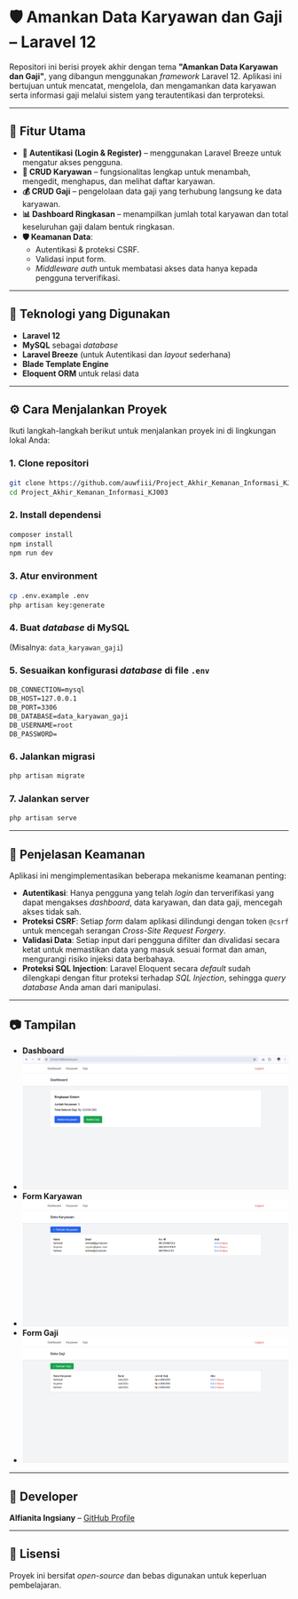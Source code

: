 # 🛡️ Amankan Data Karyawan dan Gaji – Laravel 12

Repositori ini berisi proyek akhir dengan tema **"Amankan Data Karyawan dan Gaji"**, yang dibangun menggunakan *framework* Laravel 12. Aplikasi ini bertujuan untuk mencatat, mengelola, dan mengamankan data karyawan serta informasi gaji melalui sistem yang terautentikasi dan terproteksi.

---
## 🚀 Fitur Utama

* **🔐 Autentikasi (Login & Register)** – menggunakan Laravel Breeze untuk mengatur akses pengguna.
* **👥 CRUD Karyawan** – fungsionalitas lengkap untuk menambah, mengedit, menghapus, dan melihat daftar karyawan.
* **💰 CRUD Gaji** – pengelolaan data gaji yang terhubung langsung ke data karyawan.
* **📊 Dashboard Ringkasan** – menampilkan jumlah total karyawan dan total keseluruhan gaji dalam bentuk ringkasan.
* **🛡️ Keamanan Data**:
    * Autentikasi & proteksi CSRF.
    * Validasi input form.
    * *Middleware auth* untuk membatasi akses data hanya kepada pengguna terverifikasi.

---
## 🧩 Teknologi yang Digunakan

* **Laravel 12**
* **MySQL** sebagai *database*
* **Laravel Breeze** (untuk Autentikasi dan *layout* sederhana)
* **Blade Template Engine**
* **Eloquent ORM** untuk relasi data

---
## ⚙️ Cara Menjalankan Proyek

Ikuti langkah-langkah berikut untuk menjalankan proyek ini di lingkungan lokal Anda:

### 1. Clone repositori

```bash
git clone https://github.com/auwfiii/Project_Akhir_Kemanan_Informasi_KJ003.git
cd Project_Akhir_Kemanan_Informasi_KJ003
````

### 2\. Install dependensi

```bash
composer install
npm install
npm run dev
```

### 3\. Atur environment

```bash
cp .env.example .env
php artisan key:generate
```

### 4\. Buat *database* di MySQL

(Misalnya: `data_karyawan_gaji`)

### 5\. Sesuaikan konfigurasi *database* di file `.env`

```dotenv
DB_CONNECTION=mysql
DB_HOST=127.0.0.1
DB_PORT=3306
DB_DATABASE=data_karyawan_gaji
DB_USERNAME=root
DB_PASSWORD=
```

### 6\. Jalankan migrasi

```bash
php artisan migrate
```

### 7\. Jalankan server

```bash
php artisan serve
```

-----

## 🔐 Penjelasan Keamanan

Aplikasi ini mengimplementasikan beberapa mekanisme keamanan penting:

  * **Autentikasi**: Hanya pengguna yang telah *login* dan terverifikasi yang dapat mengakses *dashboard*, data karyawan, dan data gaji, mencegah akses tidak sah.
  * **Proteksi CSRF**: Setiap *form* dalam aplikasi dilindungi dengan token `@csrf` untuk mencegah serangan *Cross-Site Request Forgery*.
  * **Validasi Data**: Setiap input dari pengguna difilter dan divalidasi secara ketat untuk memastikan data yang masuk sesuai format dan aman, mengurangi risiko injeksi data berbahaya.
  * **Proteksi SQL Injection**: Laravel Eloquent secara *default* sudah dilengkapi dengan fitur proteksi terhadap *SQL Injection*, sehingga *query database* Anda aman dari manipulasi.

-----

## 📷 Tampilan


  * **Dashboard**
  * ![alt text](https://github.com/auwfiii/Project_Akhir_Kemanan_Informasi_KJ003/blob/main/Screenshoot/dashboard.png?raw=true)
  * **Form Karyawan**
  * ![alt text](https://github.com/auwfiii/Project_Akhir_Kemanan_Informasi_KJ003/blob/main/Screenshoot/karyawan.png?raw=true)
  * **Form Gaji**
  * ![alt text](https://github.com/auwfiii/Project_Akhir_Kemanan_Informasi_KJ003/blob/main/Screenshoot/gaji.png?raw=true)

-----

## 👤 Developer

**Alfianita Ingsiany** – [GitHub Profile](https://www.google.com/url?sa=E&source=gmail&q=https://github.com/auwfiii)

-----

## 📝 Lisensi

Proyek ini bersifat *open-source* dan bebas digunakan untuk keperluan pembelajaran.
